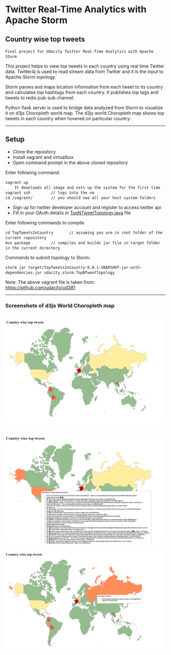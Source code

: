 # Twitter Real-Time Analytics with Apache Storm
## Country wise top tweets
	Final project for Udacity Twitter Real-Time Analytics with Apache Storm


This project helps to view top tweets in each country using real time Twitter data. Twitter4j is used to read stream data
from Twitter and it is the input to Apache Storm topology.

Storm parses and maps location information from each tweet to its country and calculates top hashtags from each country.
It publishes top tags and tweets to redis pub-sub channel. 

Python flask server is used to bridge data analyzed from Storm to visualize it on d3js Choropleth world map. 
The d3js world Choropleth map shows top tweets in each country when hovered on particular country.

---
Setup
---
- Clone the repository
- Install vagrant and virtualbox 
- Open command prompt in the above cloned repository

Enter following command:
```
vagrant up
	It downloads all image and sets up the system for the first time
vagrant ssh 		// logs into the vm
cd /vagrant/		// you should see all your host system folders
```

- Sign up for twitter developer account and register to access twitter api
- Fill in your OAuth details in [TopNTweetTopology.java](./TopTweetsInCountry/src/jvm/udacity/storm/TopNTweetTopology.java) file

Enter following commands to compile
```
cd TopTweetsInCountry 		// assuming you are in root folder of the current repository
mvn package			// compiles and builds jar file in target folder in the current directory
```


Commands to submit topology to Storm:
```
storm jar target/TopTweetsInCountry-0.0.1-SNAPSHOT-jar-with-dependencies.jar udacity.storm.TopNTweetTopology
```

Note: The above vagrant file is taken from: https://github.com/udacity/ud381


---
### Screenshots of d3js World Choropleth map

![screenshot](screens/d3.JPG?raw=true "d3js World Choropleth Map")
--
![screenshot](screens/us.jpg?raw=true "d3js USA Choropleth Map")
--
![screenshot](screens/russia.jpg?raw=true "d3js Russia Choropleth Map")




